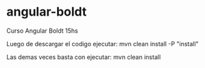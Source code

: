 # angular-boldt
Curso Angular Boldt 15hs

Luego de descargar el codigo ejecutar: 
mvn clean install -P "install"

Las demas veces basta con ejecutar:
mvn clean install
